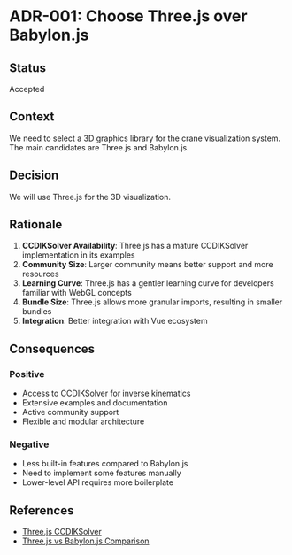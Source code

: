 # ADR-001: Choose Three.js over Babylon.js

## Status

Accepted

## Context

We need to select a 3D graphics library for the crane visualization system. The main candidates are Three.js and Babylon.js.

## Decision

We will use Three.js for the 3D visualization.

## Rationale

1. **CCDIKSolver Availability**: Three.js has a mature CCDIKSolver implementation in its examples
2. **Community Size**: Larger community means better support and more resources
3. **Learning Curve**: Three.js has a gentler learning curve for developers familiar with WebGL concepts
4. **Bundle Size**: Three.js allows more granular imports, resulting in smaller bundles
5. **Integration**: Better integration with Vue ecosystem

## Consequences

### Positive

- Access to CCDIKSolver for inverse kinematics
- Extensive examples and documentation
- Active community support
- Flexible and modular architecture

### Negative

- Less built-in features compared to Babylon.js
- Need to implement some features manually
- Lower-level API requires more boilerplate

## References

- [Three.js CCDIKSolver](https://threejs.org/examples/#webgl_animation_skinning_ik)
- [Three.js vs Babylon.js Comparison](https://stackoverflow.com/questions/46904821/babylon-js-vs-three-js)
